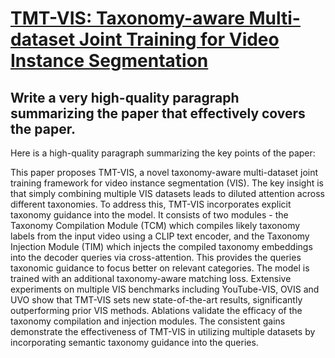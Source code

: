 # [TMT-VIS: Taxonomy-aware Multi-dataset Joint Training for Video Instance   Segmentation](https://arxiv.org/abs/2312.06630)

## Write a very high-quality paragraph summarizing the paper that effectively covers the paper.

 Here is a high-quality paragraph summarizing the key points of the paper:

This paper proposes TMT-VIS, a novel taxonomy-aware multi-dataset joint training framework for video instance segmentation (VIS). The key insight is that simply combining multiple VIS datasets leads to diluted attention across different taxonomies. To address this, TMT-VIS incorporates explicit taxonomy guidance into the model. It consists of two modules - the Taxonomy Compilation Module (TCM) which compiles likely taxonomy labels from the input video using a CLIP text encoder, and the Taxonomy Injection Module (TIM) which injects the compiled taxonomy embeddings into the decoder queries via cross-attention. This provides the queries taxonomic guidance to focus better on relevant categories. The model is trained with an additional taxonomy-aware matching loss. Extensive experiments on multiple VIS benchmarks including YouTube-VIS, OVIS and UVO show that TMT-VIS sets new state-of-the-art results, significantly outperforming prior VIS methods. Ablations validate the efficacy of the taxonomy compilation and injection modules. The consistent gains demonstrate the effectiveness of TMT-VIS in utilizing multiple datasets by incorporating semantic taxonomy guidance into the queries.
